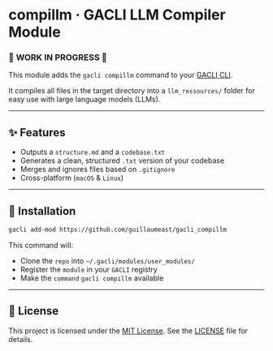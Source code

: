 # compillm · GACLI LLM Compiler Module

### 🚧 **WORK IN PROGRESS** 🚧

This module adds the `gacli compillm` command to your [GACLI CLI](https://github.com/guillaumeast/gacli).

It compiles all files in the target directory into a `llm_ressources/` folder for easy use with large language models (LLMs).

---

## ✨ Features

- Outputs a `structure.md` and a `codebase.txt`
- Generates a clean, structured `.txt` version of your codebase
- Merges and ignores files based on `.gitignore`
- Cross-platform (`macOS` & `Linux`)

---

## 🚀 Installation

```bash
gacli add-mod https://github.com/guillaumeast/gacli_compillm
```

This command will:
- Clone the `repo` into `~/.gacli/modules/user_modules/`
- Register the `module` in your `GACLI` registry
- Make the `command` `gacli compillm` available

---

## 📄 License

This project is licensed under the [MIT License](https://opensource.org/licenses/MIT).
See the [LICENSE](./LICENSE) file for details.
